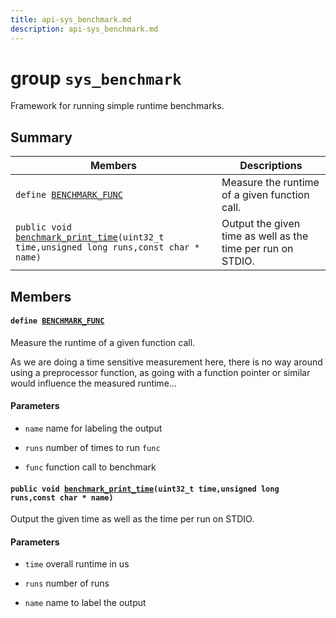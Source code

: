 ```yaml
---
title: api-sys_benchmark.md
description: api-sys_benchmark.md
---
```

# group `sys_benchmark` 

Framework for running simple runtime benchmarks.

## Summary

 Members                        | Descriptions                                
--------------------------------|---------------------------------------------
`define `[`BENCHMARK_FUNC`](#group__sys__benchmark_1ga579e2ccace68b26185aa401aaf3c55c2)            | Measure the runtime of a given function call.
`public void `[`benchmark_print_time`](#group__sys__benchmark_1gac1f243ea9c28121882631a1770df3f40)`(uint32_t time,unsigned long runs,const char * name)`            | Output the given time as well as the time per run on STDIO.

## Members

#### `define `[`BENCHMARK_FUNC`](#group__sys__benchmark_1ga579e2ccace68b26185aa401aaf3c55c2) 

Measure the runtime of a given function call.

As we are doing a time sensitive measurement here, there is no way around using a preprocessor function, as going with a function pointer or similar would influence the measured runtime...

#### Parameters
* `name` name for labeling the output 

* `runs` number of times to run `func`

* `func` function call to benchmark

#### `public void `[`benchmark_print_time`](#group__sys__benchmark_1gac1f243ea9c28121882631a1770df3f40)`(uint32_t time,unsigned long runs,const char * name)` 

Output the given time as well as the time per run on STDIO.

#### Parameters
* `time` overall runtime in us 

* `runs` number of runs 

* `name` name to label the output


